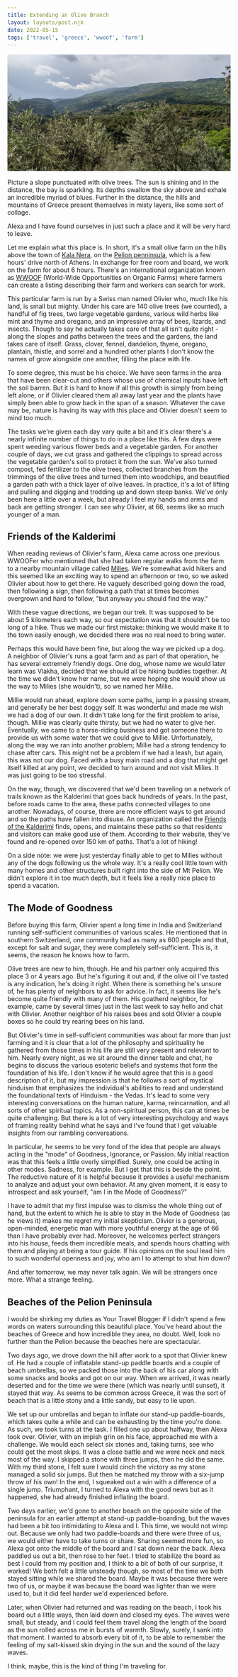 ```yaml
---
title: Extending an Olive Branch
layout: layouts/post.njk
date: 2022-05-15
tags: ['travel', 'greece', 'wwoof', 'farm']
---
```


![The hillside town of Milies](/_images/milies.png)

Picture a slope punctuated with olive trees. The sun is shining and in the distance, the bay is sparkling. Its depths
swallow the sky above and exhale an incredible myriad of blues. Further in the distance, the hills and mountains of
Greece present themselves in misty layers, like some sort of collage.

Alexa and I have found ourselves in just such a place and it will be very hard to leave.

Let me explain what this place is. In short, it's a small olive farm on the hills above the town of
[Kala Nera](https://en.wikivoyage.org/wiki/Kala_Nera), on the [Pelion penninsula](https://en.wikipedia.org/wiki/Pelion),
which is a few hours' drive north of Athens. In exchange for free room and board, we work on the farm for about 6 hours.
There's an international organization known as [WWOOF](https://wwoof.net/) (World-Wide Opportunities on Organic Farms)
where farmers can create a listing describing their farm and workers can search for work.

This particular farm is run by a Swiss man named Olivier who, much like his land, is small but mighty. Under his care
are 140 olive trees (we counted), a handful of fig trees, two large vegetable gardens, various wild herbs like mint
and thyme and oregano, and an impressive array of bees, lizards, and insects. Though to say he actually takes care of
that all isn't quite right - along the slopes and paths between the trees and the gardens, the land takes care of
itself. Grass, clover, fennel, dandelion, thyme, oregano, plantain, thistle, and sorrel and a hundred other plants I
don't know the names of grow alongside one another, filling the place with life.

To some degree, this must be his choice. We have seen farms in the area that have been clear-cut and others whose use of
chemical inputs have left the soil barren. But it is hard to know if all this growth is simply from being left alone, or
if Olivier cleared them all away last year and the plants have simply been able to grow back in the span of a season.
Whatever the case may be, nature is having its way with this place and Olivier doesn't seem to mind too much.

The tasks we're given each day vary quite a bit and it's clear there's a nearly infinite number of things to do in a
place like this. A few days were spent weeding various flower beds and a vegetable garden. For another couple of days,
we cut grass and gathered the clippings to spread across the vegetable garden's soil to protect it from the sun. We've
also turned compost, fed fertilizer to the olive trees, collected branches from the trimmings of the olive trees and
turned them into woodchips, and beautified a garden path with a thick layer of olive leaves. In practice, it's a lot of
lifting and pulling and digging and trodding up and down steep banks. We've only been here a little over a week, but
already I feel my hands and arms and back are getting stronger. I can see why Olivier, at 66, seems like so much younger
of a man.

## Friends of the Kalderimi

When reading reviews of Olivier's farm, Alexa came across one previous WWOOFer who mentioned that she had taken regular
walks from the farm to a nearby mountain village called [Milies](https://en.wikipedia.org/wiki/Milies). We're somewhat
avid hikers and this seemed like an exciting way to spend an afternoon or two, so we asked Olivier about how to get
there. He vaguely described going down the road, then following a sign, then following a path that at times becomes
overgrown and hard to follow, "but anyway you should find the way."

With these vague directions, we began our trek. It was supposed to be about 5 kilometers each way, so our expectation
was that it shouldn't be too long of a hike. Thus we made our first mistake: thinking we would make it to the town
easily enough, we decided there was no real need to bring water.

Perhaps this would have been fine, but along the way we picked up a dog. A neighbor of Olivier's runs a goat farm and as
part of that operation, he has several extremely friendly dogs. One dog, whose name we would later learn was Vlakha,
decided that we should all be hiking buddies together. At the time we didn't know her name, but we were hoping she would
show us the way to Milies (she wouldn't), so we named her Millie.

Millie would run ahead, explore down some paths, jump in a passing stream, and generally be her best doggy self. It was
wonderful and made me wish we had a dog of our own. It didn't take long for the first problem to arise, though. Millie
was clearly quite thirsty, but we had no water to give her. Eventually, we came to a horse-riding business and got
someone there to provide us with some water that we could give to Millie. Unfortunately, along the way we ran into
another problem; Millie had a strong tendency to chase after cars. This might not be a problem if we had a leash, but
again, this was not our dog. Faced with a busy main road and a dog that might get itself killed at any point, we decided
to turn around and not visit Milies. It was just going to be too stressful.

On the way, though, we discovered that we'd been traveling on a network of trails known as the Kalderimi that goes back
hundreds of years. In the past, before roads came to the area, these paths connected villages to one another. Nowadays,
of course, there are more efficient ways to get around and so the paths have fallen into disuse. An organization called
the [Friends of the Kalderimi](https://friendsofthekalderimi.org) finds, opens, and maintains these paths so that
residents and visitors can make good use of them. According to their website, they've found and re-opened over 150 km of
paths. That's a lot of hiking!

On a side note: we were just yesterday finally able to get to Milies without any of the dogs following us the whole way.
It's a really cool little town with many homes and other structures built right into the side of Mt Pelion. We didn't
explore it in too much depth, but it feels like a really nice place to spend a vacation.

## The Mode of Goodness

Before buying this farm, Olivier spent a long time in India and Switzerland running self-sufficient communities of
various scales. He mentioned that in southern Switzerland, one community had as many as 600 people and that, except for
salt and sugar, they were completely self-sufficient. This is, it seems, the reason he knows how to farm.

Olive trees are new to him, though. He and his partner only acquired this place 3 or 4 years ago. But he's figuring it
out and, if the olive oil I've tasted is any indication, he's doing it right. When there is something he's unsure of, he
has plenty of neighbors to ask for advice. In fact, it seems like he's become quite friendly with many of them. His
goatherd neighbor, for example, came by several times just in the last week to say hello and chat with Olivier. Another
neighbor of his raises bees and sold Olivier a couple boxes so he could try rearing bees on his land.

But Olivier's time in self-sufficient communities was about far more than just farming and it is clear that a lot of the
philosophy and spirituality he gathered from those times in his life are still very present and relevant to him. Nearly
every night, as we sit around the dinner table and chat, he begins to discuss the various esoteric beliefs and systems
that form the foundation of his life. I don't know if he would agree that this is a good description of it, but my
impression is that he follows a sort of mystical hinduism that emphasizes the individual's abilities to read and
understand the foundational texts of Hinduism - the Vedas. It's lead to some very interesting conversations on the
human nature, karma, reincarnation, and all sorts of other spiritual topics. As a non-spiritual person, this can at
times be quite challenging. But there is a lot of very interesting psychology and ways of framing reality behind what
he says and I've found that I get valuable insights from our rambling conversations.

In particular, he seems to be very fond of the idea that people are always acting in the "mode" of Goodness, Ignorance,
or Passion. My initial reaction was that this feels a little overly simplified. Surely, one could be acting in other
modes. Sadness, for example. But I get that this is beside the point. The reductive nature of it is helpful because it
provides a useful mechanism to analyze and adjust your own behavior. At any given moment, it is easy to introspect and
ask yourself, "am I in the Mode of Goodness?"

I have to admit that my first impulse was to dismiss the whole thing out of hand, but the extent to which he is able to
stay in the Mode of Goodness (as he views it) makes me regret my initial skepticism. Olivier is a generous, open-minded,
energetic man with more youthful energy at the age of 66 than I have probably ever had. Moreover, he welcomes perfect
strangers into his house, feeds them incredible meals, and spends hours chatting with them and playing at being a tour
guide. If his opinions on the soul lead him to such wonderful openness and joy, who am I to attempt to shut him down?

And after tomorrow, we may never talk again. We will be strangers once more. What a strange feeling.

## Beaches of the Pelion Peninsula

I would be shirking my duties as Your Travel Blogger if I didn't spend a few words on waters surrounding this beautiful
place. You've heard about the beaches of Greece and how incredible they area, no doubt. Well, look no further than the
Pelion because the beaches here are spectacular.

Two days ago, we drove down the hill after work to a spot that Olivier knew of. He had a couple of inflatable stand-up
paddle boards and a couple of beach umbrellas, so we packed those into the back of his car along with some snacks and
books and got on our way. When we arrived, it was nearly deserted and for the time we were there (which was nearly until
sunset), it stayed that way. As seems to be common across Greece, it was the sort of beach that is a little stony and a
little sandy, but easy to lie upon.

We set up our umbrellas and began to inflate our stand-up paddle-boards, which takes quite a while and can be exhausting
by the time you're done. As such, we took turns at the task. I filled one up about halfway, then Alexa took over.
Olivier, with an impish grin on his face, approached me with a challenge. We would each select six stones and, taking
turns, see who could get the most skips. It was a close battle and we were neck and neck most of the way. I skipped a
stone with three jumps, then he did the same. With my third stone, I felt sure I would cinch the victory as my stone
managed a solid six jumps. But then he matched my throw with a six-jump throw of his own! In the end, I squeaked out a
win with a difference of a single jump. Triumphant, I turned to Alexa with the good news but as it happened, she had
already finished inflating the board.

Two days earlier, we'd gone to another beach on the opposite side of the peninsula for an earlier attempt at stand-up
paddle-boarding, but the waves had been a bit too intimidating to Alexa and I. This time, we would not wimp out. Because
we only had two paddle-boards and there were three of us, we would either have to take turns or share. Sharing seemed
more fun, so Alexa got onto the middle of the board and I sat down near the back. Alexa paddled us out a bit, then rose
to her feet. I tried to stabilize the board as best I could from my position and, I think to a bit of both of our
surprise, it worked! We both felt a little unsteady though, so most of the time we both stayed sitting while we shared
the board. Maybe it was because there were two of us, or maybe it was because the board was lighter than we were used
to, but it did feel harder we'd experienced before.

Later, when Olivier had returned and was reading on the beach, I took his board out a little ways, then laid down and
closed my eyes. The waves were small, but steady, and I could feel them travel along the length of the board as the sun
rolled across me in bursts of warmth. Slowly, surely, I sank into that moment. I wanted to absorb every bit of it, to be
able to remember the feeling of my salt-kissed skin drying in the sun and the sound of the lazy waves.

I think, maybe, this is the kind of thing I'm traveling for.
